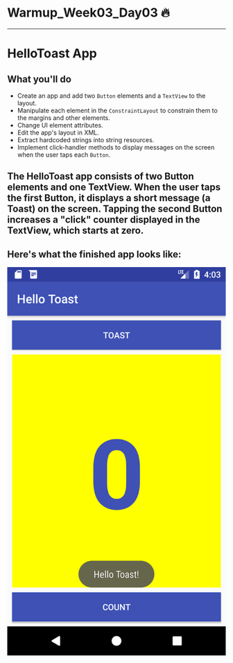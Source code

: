 # Warmup_Week03_Day03 🔥
---
# HelloToast App
## What you'll do
- Create an app and add two `Button` elements and a `TextView` to the layout.
- Manipulate each element in the `ConstraintLayout` to constrain them to the margins and other elements.
- Change UI element attributes.
- Edit the app's layout in XML.
- Extract hardcoded strings into string resources.
- Implement click-handler methods to display messages on the screen when the user taps each `Button`.


## The HelloToast app consists of two Button elements and one TextView. When the user taps the first Button, it displays a short message (a Toast) on the screen. Tapping the second Button increases a "click" counter displayed in the TextView, which starts at zero.

## Here's what the finished app looks like:


![](./screenshot.png)

